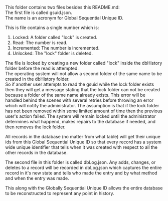 This folder contains two files besides this README.md:  
The first file is called gsuid.json.  
The name is an acronym for Global Sequential Unique ID.  

This is file contains a single number which is:  
1. Locked: A folder called "lock" is created. 
2. Read: The number is read.  
3. Incremented: The number is incremented.  
4. Unlocked: The "lock" folder is deleted.  

The file is locked by creating a new folder called "lock" inside the dbHistory folder before the read is attempted.  
The operating system will not allow a second folder of the same name to be created in the dbHistory folder.  
So if another user attempts to read the gsuid while the lock folder exists then they will get a message stating that the lock folder can not be created because a folder of the same name already exists. This error will be handled behind the scenes with several retries before throwing an error which will notify the administrator. The assumption is that if the lock folder has not been removed within some limited amount of time then the previous user's action failed. The system will remain locked until the administrator determines what happend, makes repairs to the database if needed, and then removes the lock folder.  

All records in the database (no matter from what table) will get their unique ids from this Global Sequential Unique ID so that every record has a system wide unique identifier that tells when it was created with respect to all the other records in the database.  

The second file in this folder is called dbLog.json. Any adds, changes, or deletes to a record will be recorded in dbLog.json which captures the entire record in it's new state and tells who made the entry and by what method and when the entry was made.  

This along with the Globally Sequential Unique ID allows the entire database to be reconstructed to represent any point in history.  

